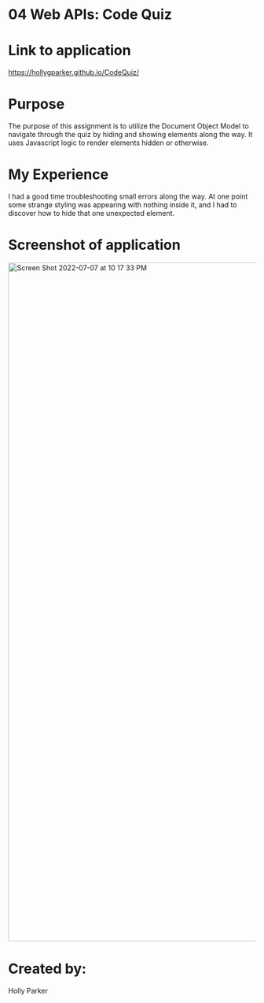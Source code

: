 # 04 Web APIs: Code Quiz


# Link to application
https://hollygparker.github.io/CodeQuiz/

# Purpose 
The purpose of this assignment is to utilize the Document Object Model to navigate through the quiz by hiding and showing elements along the way. It uses Javascript logic to render elements hidden or otherwise.

# My Experience
I had a good time troubleshooting small errors along the way. At one point some strange styling was appearing with nothing inside it, and I had to discover how to hide that one unexpected element.

# Screenshot of application
<img width="1378" alt="Screen Shot 2022-07-07 at 10 17 33 PM" src="https://user-images.githubusercontent.com/67671637/177911107-40c2d3b6-aad4-4d27-9c82-2164c06cb662.png">


# Created by:
Holly Parker
